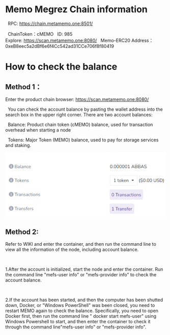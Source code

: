 
# Memo Megrez Chain information 

&nbsp;
  RPC: https://chain.metamemo.one:8501/
  
&nbsp;
  ChainToken：cMEMO
&nbsp;
  ID: 985
&nbsp;  
  Explore: https://scan.metamemo.one:8080/
&nbsp;
Memo-ERC20 Address：0xeB8eec5a2dBf6e6f4Cc542ad31CCe706f8f80419


# How to check the balance

## Method 1：

Enter the product chain browser: https://scan.metamemo.one:8080/

&nbsp;
You can check the account balance by pasting the wallet address into the search box in the upper right corner. There are two account balances:

&nbsp;
Balance: Product chain token (cMEMO) balance, used for transaction overhead when starting a node

&nbsp;
Tokens: Major Token (MEMO) balance, used to pay for storage services and staking.

![1](./checkbal1.png)

## Method 2:

Refer to WIKI and enter the container, and then run the command line to view all the information of the node, including account balance.

&nbsp;

1.After the account is initialized, start the node and enter the container. Run the command line "mefs-user info" or "mefs-provider info" to check the account balance.

&nbsp;

2.If the account has been started, and then the computer has been shutted down, Docker, or "Windows PowerShell" was been closed, you need to restart MEMO again to check the balance. Specifically, you need to open Docker first, then run the command line " docker start mefs-user" using Windows Powershell to start, and then enter the container to check it through the command line"mefs-user info" or "mefs-provider info".
